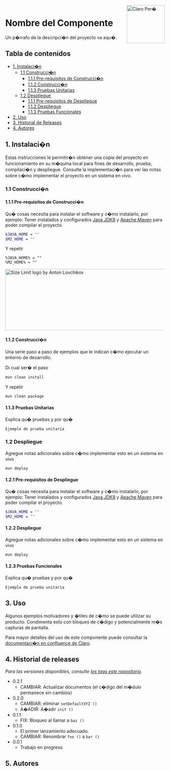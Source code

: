 <!--![alt text](http://172.17.27.200:8090/download/attachments/17501733/1200px-Claro.svg.png?api=v2)-->

<a>
	<img src="http://172.17.27.200:8090/download/attachments/17501733/1200px-Claro.svg.png?api=v2" align="right" title="Claro Per�" width="120" height="120">  
</a>

Nombre del Componente
======================

Un p�rrafo de la descripci�n del proyecto va aqu�.

## Tabla de contenidos

- [1. Instalaci�n](#instalacion)
    - [1.1 Construcci�n](#proceso-construccion)
		- [1.1.1 Pre-requisitos de Construcci�n](#pre-requisitos-de-construccion)
		- [1.1.2 Construcci�n](#construccion)
		- [1.1.3 Pruebas Unitarias](#pruebas-unitarias)
	- [1.2 Despliegue](#proceso-despliegue)
		- [1.1.1 Pre-requisitos de Despliegue](#pre-requisitos-de-despliegue)
		- [1.1.2 Despliegue](#despliegue)
		- [1.1.3 Pruebas Funcionales](#pruebas-funcionales)
- [2. Uso](#uso)
- [3. Historial de Releases](#historial-de-releases)
- [4. Autores](#historial-de-releases)

<a name="instalacion"></a>
## 1. Instalaci�n

Estas instrucciones le permitir�n obtener una copia del proyecto en funcionamiento en su m�quina local para fines de desarrollo, prueba, compilaci�n y despliegue. Consulte la implementaci�n para ver las notas sobre c�mo implementar el proyecto en un sistema en vivo.

<a name="proceso-construccion"></a>
### 1.1 Construcci�n

<a name="pre-requisitos-de-construccion"></a>
#### 1.1.1 Pre-requisitos de Construcci�n

Qu� cosas necesita para instalar el software y c�mo instalarlo, por ejemplo:
Tener instalados y configurados [Java JDK8](https://www.oracle.com/technetwork/java/javase/downloads/jdk8-downloads-2133151.html) y [Apache Maven](https://maven.apache.org/download.cgi) para poder compilar el proyecto.

```bash
$JAVA_HOME = ""
$M2_HOME = ""
```
Y repetir

```shell
%JAVA_HOME% = ""
%M2_HOME% = ""
```
<p align = "left">
	<img src="http://172.17.27.200:8090/download/attachments/17501733/java_mvn_version.gif?api=v2" title="Size Limit logo by Anton Lovchikov" width="721" height="193">
</p>

<a name="construccion"></a>
#### 1.1.2 Construcci�n

Una serie paso a paso de ejemplos que le indican c�mo ejecutar un entorno de desarrollo.

Di cual ser� el paso
```bash
mvn clean install
```
Y repetir
```bash
mvn clean package
```

<a name="pruebas-unitarias"></a>
#### 1.1.3 Pruebas Unitarias

Explica qu� pruebas y por qu�

```bash
Ejemplo de prueba unitaria
```

<a name="proceso-despliegue"></a>
### 1.2 Despliegue

Agregue notas adicionales sobre c�mo implementar esto en un sistema en vivo

```bash
mvn deploy
```

<a name="pre-requisitos-de-despliegue"></a>
#### 1.2.1 Pre-requisitos de Despliegue

Qu� cosas necesita para instalar el software y c�mo instalarlo, por ejemplo:
Tener instalados y configurados [Java JDK8](https://www.oracle.com/technetwork/java/javase/downloads/jdk8-downloads-2133151.html) y [Apache Maven](https://maven.apache.org/download.cgi) para poder compilar el proyecto.

```bash
$JAVA_HOME = ""
$M2_HOME = ""
```

<a name="despliegue"></a>
#### 1.2.2 Despliegue

Agregue notas adicionales sobre c�mo implementar esto en un sistema en vivo

```bash
mvn deploy
```

<a name="pruebas-funcionales"></a>
#### 1.2.3 Pruebas Funcionales

Explica qu� pruebas y por qu�

```bash
Ejemplo de prueba unitaria
```

<a name="uso"></a>
## 3. Uso

Algunos ejemplos motivadores y �tiles de c�mo se puede utilizar su producto. Condimenta esto con bloques de c�digo y potencialmente m�s capturas de pantalla.

Para mayor detalles del uso de este componente puede consultar la [documentaci�n en confluence de Claro]().

<a name="historial-de-releases"></a>
## 4. Historial de releases

*Para las versiones disponibles, consulte [los tags este repositorio](https://github.com/your/project/tags).*

* 0.2.1
    * CAMBIAR: Actualizar documentos (el c�digo del m�dulo permanece sin cambios)
* 0.2.0
    * CAMBIAR: eliminar `setDefaultXYZ ()`
    * A�ADIR: A�adir `init ()`
* 0.1.1
    * FIX: Bloqueo al llamar a `baz ()`
* 0.1.0
    * El primer lanzamiento adecuado.
    * CAMBIAR: Renombrar `foo ()` a `bar ()`
* 0.0.1
    * Trabajo en progreso

<a name="autores"></a>
## 5. Autores

